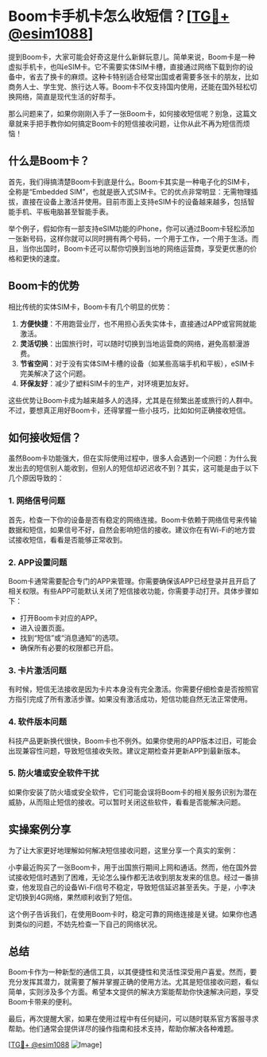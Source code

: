 # Boom卡手机卡怎么收短信？[[TG💪+ @esim1088](https://t.me/s/esim1088)]

提到Boom卡，大家可能会好奇这是什么新鲜玩意儿。简单来说，Boom卡是一种虚拟手机卡，也叫eSIM卡。它不需要实体SIM卡槽，直接通过网络下载到你的设备中，省去了换卡的麻烦。这种卡特别适合经常出国或者需要多张卡的朋友，比如商务人士、学生党、旅行达人等。Boom卡不仅支持国内使用，还能在国外轻松切换网络，简直是现代生活的好帮手。

那么问题来了，如果你刚刚入手了一张Boom卡，如何接收短信呢？别急，这篇文章就来手把手教你如何搞定Boom卡的短信接收问题，让你从此不再为短信而烦恼！

## 什么是Boom卡？

首先，我们得搞清楚Boom卡到底是什么。Boom卡其实是一种电子化的SIM卡，全称是“Embedded SIM”，也就是嵌入式SIM卡。它的优点非常明显：无需物理插拔，直接在设备上激活并使用。目前市面上支持eSIM卡的设备越来越多，包括智能手机、平板电脑甚至智能手表。

举个例子，假如你有一部支持eSIM功能的iPhone，你可以通过Boom卡轻松添加一张新号码，这样你就可以同时拥有两个号码，一个用于工作，一个用于生活。而且，当你出国时，Boom卡还可以帮你切换到当地的网络运营商，享受更优惠的价格和更快的速度。

## Boom卡的优势

相比传统的实体SIM卡，Boom卡有几个明显的优势：

1. **方便快捷**：不用跑营业厅，也不用担心丢失实体卡，直接通过APP或官网就能激活。
2. **灵活切换**：出国旅行时，可以随时切换到当地运营商的网络，避免高额漫游费。
3. **节省空间**：对于没有实体SIM卡槽的设备（如某些高端手机和平板），eSIM卡完美解决了这个问题。
4. **环保友好**：减少了塑料SIM卡的生产，对环境更加友好。

这些优势让Boom卡成为越来越多人的选择，尤其是在频繁出差或旅行的人群中。不过，要想真正用好Boom卡，还得掌握一些小技巧，比如如何正确接收短信。

## 如何接收短信？

虽然Boom卡功能强大，但在实际使用过程中，很多人会遇到一个问题：为什么我发出去的短信别人能收到，但别人的短信却迟迟收不到？其实，这可能是由于以下几个原因导致的：

### 1. 网络信号问题

首先，检查一下你的设备是否有稳定的网络连接。Boom卡依赖于网络信号来传输数据和短信，如果信号不好，自然会影响短信的接收。建议你在有Wi-Fi的地方尝试接收短信，看看是否能够正常收到。

### 2. APP设置问题

Boom卡通常需要配合专门的APP来管理。你需要确保该APP已经登录并且开启了相关权限。有些APP可能默认关闭了短信接收功能，你需要手动打开。具体步骤如下：

- 打开Boom卡对应的APP。
- 进入设置页面。
- 找到“短信”或“消息通知”的选项。
- 确保所有必要的权限都已开启。

### 3. 卡片激活问题

有时候，短信无法接收是因为卡片本身没有完全激活。你需要仔细检查是否按照官方指引完成了所有激活步骤。如果没有激活成功，短信功能自然无法正常使用。

### 4. 软件版本问题

科技产品更新换代很快，Boom卡也不例外。如果你使用的APP版本过旧，可能会出现兼容性问题，导致短信接收失败。建议定期检查并更新APP到最新版本。

### 5. 防火墙或安全软件干扰

如果你安装了防火墙或安全软件，它们可能会误将Boom卡的相关服务识别为潜在威胁，从而阻止短信的接收。可以暂时关闭这些软件，看看是否能解决问题。

## 实操案例分享

为了让大家更好地理解如何解决短信接收问题，这里分享一个真实的案例：

小李最近购买了一张Boom卡，用于出国旅行期间上网和通话。然而，他在国外尝试接收短信时遇到了困难，无论怎么操作都无法收到朋友发来的信息。经过一番排查，他发现自己的设备Wi-Fi信号不稳定，导致短信延迟甚至丢失。于是，小李决定切换到4G网络，果然顺利收到了短信。

这个例子告诉我们，在使用Boom卡时，稳定可靠的网络连接是关键。如果你也遇到类似的问题，不妨先检查一下自己的网络状况。

## 总结

Boom卡作为一种新型的通信工具，以其便捷性和灵活性深受用户喜爱。然而，要充分发挥其潜力，就需要了解并掌握正确的使用方法。尤其是短信接收问题，看似简单，实则涉及多个方面。希望本文提供的解决方案能帮助你快速解决问题，享受Boom卡带来的便利。

最后，再次提醒大家，如果在使用过程中有任何疑问，可以随时联系官方客服寻求帮助。他们通常会提供详尽的操作指南和技术支持，帮助你解决各种难题。

[[TG💪+ @esim1088](https://t.me/s/esim1088) ![Image](https://i.postimg.cc/4NQfJmqS/Snipaste-2025-05-13-00-14-12.png)]